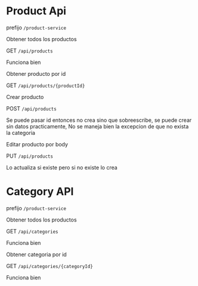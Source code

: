 # Product Api

prefijo `/product-service`

Obtener todos los productos

GET `/api/products`

Funciona bien

Obtener producto por id

GET `/api/products/{productId}`

Crear producto

POST `/api/products`

Se puede pasar id entonces no crea sino que sobreescribe, se puede crear sin datos practicamente, No se maneja bien la excepcion de que no exista la categoria


Editar producto por body

PUT `/api/products`

Lo actualiza si existe pero si no existe lo crea


# Category API

prefijo `/product-service`

Obtener todos los productos

GET `/api/categories`

Funciona bien

Obtener categoria por id

GET `/api/categories/{categoryId}`

Funciona bien

